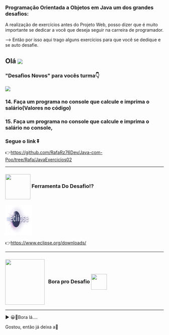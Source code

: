 ### Programação Orientada a Objetos em Java um dos grandes desafios: 
A realização de exercícios antes do Projeto Web, posso dizer que é muito importante se dedicar 
a você que deseja seguir na carreira de programador.

--> Então por isso aqui trago alguns exercícios para que você se dedique e se auto desafie. 

## Olá  <img src="https://media.giphy.com/media/l1J9sBOqBIvnafnUc/giphy.gif" align="center" width="85">

### "Desafios Novos" para vocês turma👇
<img src="https://media.giphy.com/media/d8d1s6bzvm0C6igwUL/giphy.gif" align="center" width="145">

### 14. Faça um programa no console que calcule e imprima o salário(Valores no código)
### 15. Faça um programa no console que calcule e imprima o salário no console, 

### Segue o link ⏬

 👉https://github.com/RafaRz76Dev/Java-com-Poo/tree/Rafa/JavaExercicios02
 
 *** 
 ### <img src="https://media.giphy.com/media/eBqEQyWGdgSNgRVLCV/giphy.gif" align="center" height="80" width="80"> Ferramenta Do Desafio⁉
<img alt="Eclipse" src="eclipse-logo.gif" height="95" width="85">

 👉https://www.eclipse.org/downloads/

***
###  <img src="https://media.giphy.com/media/LvNhZTkpuQyYBpI2Bo/giphy-downsized-large.gif" align="center" height="145" width="125"> &nbsp; Bora pro Desafio <img src="https://media.giphy.com/media/jnqUQYdH5l9CPiGtTw/giphy.gif" align="center" height="50" width="50">

***
▶ 😀👀Bora lá....

Gostou, então já deixa a🌟

